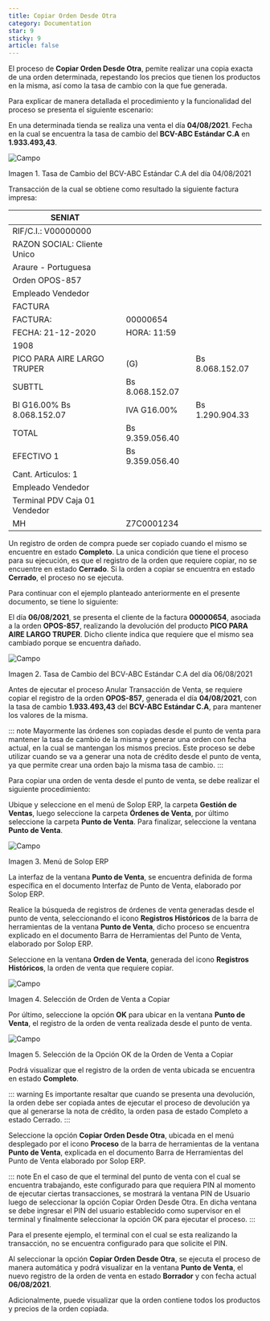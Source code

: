 ```yaml
---
title: Copiar Orden Desde Otra
category: Documentation
star: 9
sticky: 9
article: false
---
```


El proceso de **Copiar Orden Desde Otra**, pemite realizar una copia exacta de una orden determinada, repestando los precios que tienen los productos en la misma, así como la tasa de cambio con la que fue generada.

Para explicar de manera detallada el procedimiento y la funcionalidad del proceso se presenta el siguiente escenario:

En una determinada tienda se realiza una venta el día **04/08/2021**. Fecha en la cual se encuentra la tasa de cambio del **BCV-ABC Estándar C.A** en **1.933.493,43**.

![Campo](/assets/img/docs/pdv-management/pdm-pdv-image135.png)

Imagen 1. Tasa de Cambio del BCV-ABC Estándar C.A del día 04/08/2021

Transacción de la cual se obtiene como resultado la siguiente factura impresa:

| SENIAT                        |                 |                 |
| ----------------------------- | --------------- | --------------- |
| RIF/C.I.: V00000000           |
| RAZON SOCIAL: Cliente Unico   |
| Araure - Portuguesa           |
| Orden OPOS-857                |
| Empleado Vendedor             |
| FACTURA                       |
| FACTURA:                      | 00000654        |
| FECHA: 21-12-2020             | HORA: 11:59     |
| 1908                          |
| PICO PARA AIRE LARGO TRUPER   | (G)             | Bs 8.068.152.07 |
| SUBTTL                        | Bs 8.068.152.07 |
| BI G16.00% Bs 8.068.152.07    | IVA G16.00%     | Bs 1.290.904.33 |
| TOTAL                         | Bs 9.359.056.40 |
| EFECTIVO 1                    | Bs 9.359.056.40 |
| Cant. Articulos: 1            |
| Empleado Vendedor             |
| Terminal PDV Caja 01 Vendedor |
| MH                            | Z7C0001234      |

Un registro de orden de compra puede ser copiado cuando el mismo se encuentre en estado **Completo**. La unica condición que tiene el proceso para su ejecución, es que el registro de la orden que requiere copiar, no se encuentre en estado **Cerrado**. Si la orden a copiar se encuentra en estado **Cerrado**, el proceso no se ejecuta.

Para continuar con el ejemplo planteado anteriormente en el presente documento, se tiene lo siguiente:

El día **06/08/2021**, se presenta el cliente de la factura **00000654**, asociada a la orden **OPOS-857**, realizando la devolución del producto **PICO PARA AIRE LARGO TRUPER**. Dicho cliente indica que requiere que el mismo sea cambiado porque se encuentra dañado.

![Campo](/assets/img/docs/pdv-management/pdm-pdv-image136.png)

Imagen 2. Tasa de Cambio del BCV-ABC Estándar C.A del día 06/08/2021

Antes de ejecutar el proceso Anular Transacción de Venta, se requiere copiar el registro de la orden **OPOS-857**, generada el día **04/08/2021**, con la tasa de cambio **1.933.493,43** del **BCV-ABC Estándar C.A**, para mantener los valores de la misma.

::: note
Mayormente las órdenes son copiadas desde el punto de venta para mantener la tasa de cambio de la misma y generar una orden con fecha actual, en la cual se mantengan los mismos precios. Este proceso se debe utilizar cuando se va a generar una nota de crédito desde el punto de venta, ya que permite crear una orden bajo la misma tasa de cambio.
:::

Para copiar una orden de venta desde el punto de venta, se debe realizar el siguiente procedimiento:

Ubique y seleccione en el menú de Solop ERP, la carpeta **Gestión de Ventas**, luego seleccione la carpeta **Órdenes de Venta**, por último seleccione la carpeta **Punto de Venta**. Para finalizar, seleccione la ventana **Punto de Venta**.

![Campo](/assets/img/docs/pdv-management/pdm-pdv-image137.png)

Imagen 3. Menú de Solop ERP

La interfaz de la ventana **Punto de Venta**, se encuentra definida de forma específica en el documento Interfaz de Punto de Venta, elaborado por Solop ERP.

Realice la búsqueda de registros de órdenes de venta generadas desde el punto de venta, seleccionando el icono **Registros Históricos** de la barra de herramientas de la ventana **Punto de Venta**, dicho proceso se encuentra explicado en el documento Barra de Herramientas del Punto de Venta, elaborado por Solop ERP.

Seleccione en la ventana **Orden de Venta**, generada del icono **Registros Históricos**, la orden de venta que requiere copiar.

![Campo](/assets/img/docs/pdv-management/pdm-pdv-image138.png)

Imagen 4. Selección de Orden de Venta a Copiar

Por último, seleccione la opción **OK** para ubicar en la ventana **Punto de Venta**, el registro de la orden de venta realizada desde el punto de venta.

![Campo](/assets/img/docs/pdv-management/pdm-pdv-image139.png)

Imagen 5. Selección de la Opción OK de la Orden de Venta a Copiar

Podrá visualizar que el registro de la orden de venta ubicada se encuentra en estado **Completo**.

::: warning
Es importante resaltar que cuando se presenta una devolución, la orden debe ser copiada antes de ejecutar el proceso de devolución ya que al generarse la nota de crédito, la orden pasa de estado Completo a estado Cerrado.
:::

Seleccione la opción **Copiar Orden Desde Otra**, ubicada en el menú desplegado por el icono **Proceso** de la barra de herramientas de la ventana **Punto de Venta**, explicada en el documento Barra de Herramientas del Punto de Venta elaborado por Solop ERP.

::: note
En el caso de que el terminal del punto de venta con el cual se encuentra trabajando, este configurado para que requiera PIN al momento de ejecutar ciertas transacciones, se mostrará la ventana PIN de Usuario luego de seleccionar la opción Copiar Orden Desde Otra. En dicha ventana se debe ingresar el PIN del usuario establecido como supervisor en el terminal y finalmente seleccionar la opción OK para ejecutar el proceso.
:::

Para el presente ejemplo, el terminal con el cual se esta realizando la transacción, no se encuentra configurado para que solicite el PIN.

Al seleccionar la opción **Copiar Orden Desde Otra**, se ejecuta el proceso de manera automática y podrá visualizar en la ventana **Punto de Venta**, el nuevo registro de la orden de venta en estado **Borrador** y con fecha actual **06/08/2021**.

Adicionalmente, puede visualizar que la orden contiene todos los productos y precios de la orden copiada.